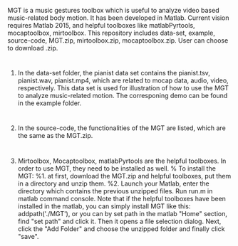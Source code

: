 MGT is a music gestures toolbox which is useful to analyze video based music-related body motion. It has been developed in Matlab. Current vision requires Matlab 2015, and helpful toolboxes like matlabPyrtools, mocaptoolbox, mirtoolbox. 
This  repository includes data-set, example, source-code, MGT.zip, mirtoolbox.zip, mocaptoolbox.zip. User can choose to download .zip. 
#
1. In the data-set folder, the pianist data set contains the pianist.tsv, pianist.wav, pianist.mp4, which are related to mocap data, audio, video, respectively. This data set is used for illustration of how to use the MGT to analyze music-related motion. The corresponing demo can be found in the example folder. 
#
2. In the source-code, the functionalities of the MGT are listed, which are the same as the MGT.zip.
#
3. Mirtoolbox, Mocaptoolbox, matlabPyrtools are the helpful toolboxes. In order to use MGT, they need to be installed as well.
% To install the MGT:
%1. at first, download the MGT.zip and helpful toolboxes, put them in a directory and unzip them.
%2. Launch your Matlab, enter the directory which contains the previous unzipped files. Run run.m in matlab command console. Note that if the helpful toolboxes have been installed in the matlab, you can simply install MGT like this: addpath('./MGT'), or you can by set path in the matlab "Home" section, find "set path" and click it. Then it opens a file selection dialog. Next, click the "Add Folder" and choose the unzipped folder and finally click "save". 


